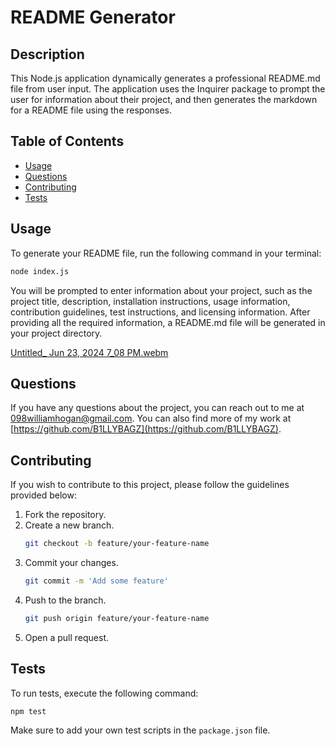 # README Generator

## Description

This Node.js application dynamically generates a professional README.md file from user input. The application uses the Inquirer package to prompt the user for information about their project, and then generates the markdown for a README file using the responses.

## Table of Contents

- [Usage](#usage)
- [Questions](#questions)
- [Contributing](#contributing)
- [Tests](#tests)

## Usage

To generate your README file, run the following command in your terminal:

```sh
node index.js
```

You will be prompted to enter information about your project, such as the project title, description, installation instructions, usage information, contribution guidelines, test instructions, and licensing information. After providing all the required information, a README.md file will be generated in your project directory.

[Untitled_ Jun 23, 2024 7_08 PM.webm](https://github.com/B1LLYBAGZ/READMEgen1/assets/164563465/2036894e-80ee-492a-8216-7dee4412222c)


## Questions

If you have any questions about the project, you can reach out to me at [098williamhogan@gmail.com](098williamhogan@gmail.com). You can also find more of my work at [https://github.com/B1LLYBAGZ](https://github.com/B1LLYBAGZ).

## Contributing

If you wish to contribute to this project, please follow the guidelines provided below:

1. Fork the repository.
2. Create a new branch.
   ```sh
   git checkout -b feature/your-feature-name
   ```
3. Commit your changes.
   ```sh
   git commit -m 'Add some feature'
   ```
4. Push to the branch.
   ```sh
   git push origin feature/your-feature-name
   ```
5. Open a pull request.

## Tests

To run tests, execute the following command:

```sh
npm test
```

Make sure to add your own test scripts in the `package.json` file.
